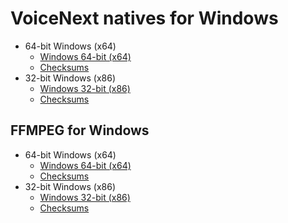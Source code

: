 # VoiceNext natives for Windows

* 64-bit Windows (x64)
   * [Windows 64-bit (x64)](/natives/vnext_natives_win32_x64.zip "64-bit Opus and Sodium")
   * [Checksums](/natives/vnext_natives_win32_x64.zip.checksums "64-bit Opus and Sodium - checksums")
* 32-bit Windows (x86)
   * [Windows 32-bit (x86)](/natives/vnext_natives_win32_x86.zip "32-bit Opus and Sodium")
   * [Checksums](/natives/vnext_natives_win32_x86.zip.checksums "32-bit Opus and Sodium - checksums")

## FFMPEG for Windows

* 64-bit Windows (x64)
   * [Windows 64-bit (x64)](/natives/ffmpeg_win32_x64.zip "64-bit FFMPEG")
   * [Checksums](/natives/ffmpeg_win32_x64.zip.checksums "64-bit FFMPEG - checksums")
* 32-bit Windows (x86)
   * [Windows 32-bit (x86)](/natives/ffmpeg_win32_x64.zip "32-bit FFMPEG")
   * [Checksums](/natives/ffmpeg_win32_x64.zip.checksums "32-bit FFMPEG - checksums")